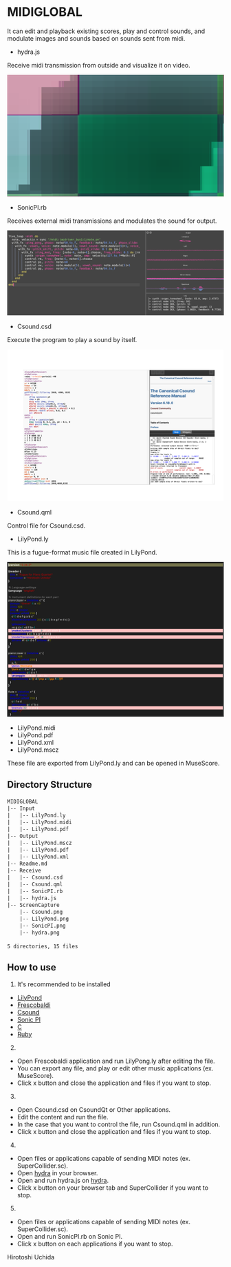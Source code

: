 # MIDIGLOBAL

It can edit and playback existing scores, play and control sounds, and modulate images and sounds based on sounds sent from midi.

* hydra.js

Receive midi transmission from outside and visualize it on video.

![](/MIDIGLOBAL/ScreenCapture/hydra.png)

* SonicPI.rb

Receives external midi transmissions and modulates the sound for output.

![](/MIDIGLOBAL/ScreenCapture/SonicPI.png)

* Csound.csd

Execute the program to play a sound by itself.

![](/MIDIGLOBAL/ScreenCapture/Csound.png)

* Csound.qml

Control file for Csound.csd.

* LilyPond.ly

This is a fugue-format music file created in LilyPond.

![](/MIDIGLOBAL/ScreenCapture/LilyPond.png)

* LilyPond.midi
* LilyPond.pdf
* LilyPond.xml
* LilyPond.mscz

These file are exported from LilyPond.ly and can be opened in MuseScore.

## Directory Structure
```
MIDIGLOBAL
|-- Input
|   |-- LilyPond.ly
|   |-- LilyPond.midi
|   |-- LilyPond.pdf
|-- Output
|   |-- LilyPond.mscz
|   |-- LilyPond.pdf
|   |-- LilyPond.xml
|-- Readme.md
|-- Receive
|   |-- Csound.csd
|   |-- Csound.qml
|   |-- SonicPI.rb
|   |-- hydra.js
|-- ScreenCapture
    |-- Csound.png
    |-- LilyPond.png
    |-- SonicPI.png
    |-- hydra.png

5 directories, 15 files
```

## How to use
1. It's recommended to be installed
* [LilyPond](https://lilypond.org/download.html)
* [Frescobaldi](https://www.frescobaldi.org/download)
* [Csound](https://csound.com/download.html)
* [Sonic PI](https://sonic-pi.net/)
* [C](https://releases.llvm.org/download.html)
* [Ruby](https://www.ruby-lang.org/downloads/)
2.
* Open Frescobaldi application and run LilyPong.ly after editing the file.
* You can export any file, and play or edit other music applications (ex. MuseScore). 
* Click x button and close the application and files if you want to stop.
3.
* Open Csound.csd on CsoundQt or Other applications.
* Edit the content and run the file.
* In the case that you want to control the file, run Csound.qml in addition.
* Click x button and close the application
and files if you want to stop.
4.
* Open files or applications capable of sending MIDI notes (ex. SuperCollider.sc).
* Open [hydra](https://hydra.ojack.xyz) in your browser.
* Open and run hydra.js on [hydra](https://hydra.ojack.xyz).
* Click x button on your browser tab and SuperCollider if you want to stop.
5.
* Open files or applications capable of
sending MIDI notes (ex. SuperCollider.sc).
* Open and run SonicPI.rb on Sonic PI.
* Click x button on each applications if you want to stop.


Hirotoshi Uchida